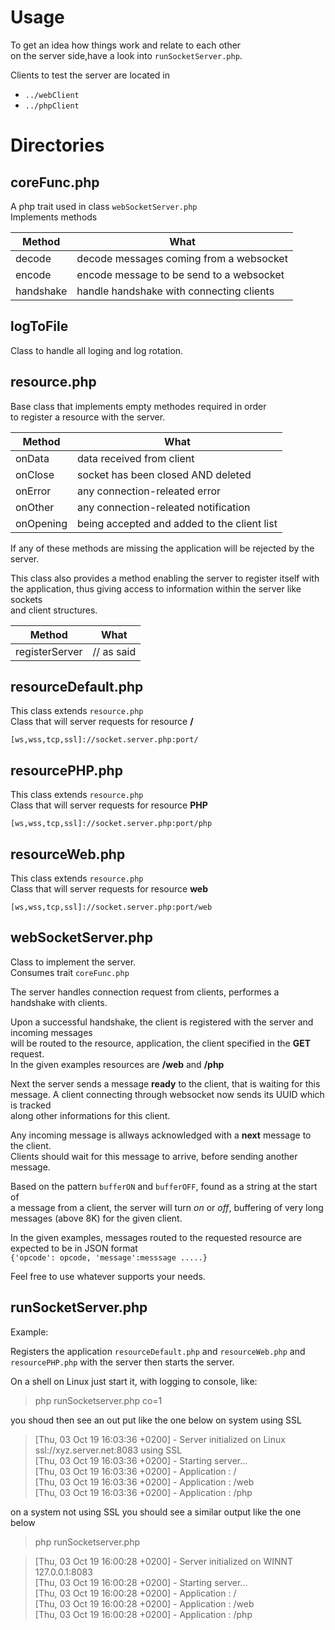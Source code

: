 # Usage

To get an idea how things work and relate to each other  
on the server side,have a look into  `runSocketServer.php`.

Clients to test the server are located in 

- `../webClient`
- `../phpClient`

# Directories


## coreFunc.php

A php trait used in class `webSocketServer.php`  
Implements methods 

Method|What
------|----
decode| decode messages coming from a websocket
encode| encode message to be send to a websocket
handshake|handle handshake with connecting clients


## logToFile

Class to handle all loging and log rotation.

## resource.php

Base class that implements empty methodes required in order   
to register a resource with the server.

Method|What
------|----
onData    | data received from client
onClose   | socket has been closed AND deleted
onError   | any connection-releated error
onOther   | any connection-releated notification
onOpening | being accepted and added to the client list

If any of these methods are missing the application will be rejected by the server.   

This class also provides a method enabling the server to register itself with  
the application, thus giving access to information within the server like sockets  
and client structures.

Method|What
------|----
registerServer    | // as said



## resourceDefault.php

This class extends `resource.php`  
Class that will server requests for resource **/** 

`[ws,wss,tcp,ssl]://socket.server.php:port/`

## resourcePHP.php
This class extends `resource.php`  
Class that will server requests for resource **PHP** 

`[ws,wss,tcp,ssl]://socket.server.php:port/php`


## resourceWeb.php
This class extends `resource.php`  
Class that will server requests for resource  **web**

`[ws,wss,tcp,ssl]://socket.server.php:port/web`

## webSocketServer.php

Class to implement the server.  
Consumes trait `coreFunc.php`

The server handles connection request from clients, performes a handshake with clients.   

Upon a successful handshake, the client is registered with the server and incoming messages   
will be routed to the resource, application, the client specified in the **GET** request.  
In the given examples resources are **/web** and **/php** 

Next the server sends a message **ready** to the client, that is waiting for this  
message. A client connecting through websocket now sends its UUID which is tracked  
along other informations for this client.

Any incoming message is allways acknowledged with a **next** message to the client.  
Clients should wait for this message to arrive, before sending another message. 

Based on the pattern `bufferON` and `bufferOFF`, found as a string at the start of  
a message from a client, the server will turn *on* or *off*, buffering of very long 
messages (above 8K) for the given client.

In the given examples, messages routed to the requested resource are expected to be in JSON format  
`{'opcode': opcode, 'message':messsage .....}`

Feel free to use whatever supports your needs.


## runSocketServer.php

Example:

Registers the application  `resourceDefault.php` and `resourceWeb.php` and `resourcePHP.php` with the server
then starts the server.

On a shell on Linux  just start it, with logging to console, like:

> php runSocketserver.php co=1

you shoud then see an out put like the one below on system using SSL


> [Thu, 03 Oct 19 16:03:36 +0200] - Server initialized on Linux  ssl://xyz.server.net:8083 using SSL  
> [Thu, 03 Oct 19 16:03:36 +0200] - Starting server...  
> [Thu, 03 Oct 19 16:03:36 +0200] - Application : /  
> [Thu, 03 Oct 19 16:03:36 +0200] - Application : /web  
> [Thu, 03 Oct 19 16:03:36 +0200] - Application : /php  

on a system not using SSL you should see a similar output like the one below

> php runSocketserver.php

> [Thu, 03 Oct 19 16:00:28 +0200] - Server initialized on WINNT  127.0.0.1:8083  
> [Thu, 03 Oct 19 16:00:28 +0200] - Starting server...  
> [Thu, 03 Oct 19 16:00:28 +0200] - Application : /  
> [Thu, 03 Oct 19 16:00:28 +0200] - Application : /web  
> [Thu, 03 Oct 19 16:00:28 +0200] - Application : /php  

